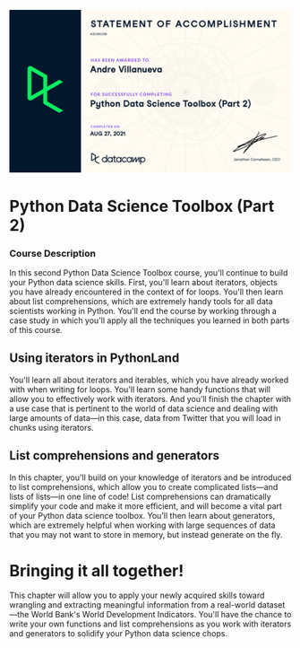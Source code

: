 ![cert](certificate/PDST2-certificate_page-0001.jpg)

# Python Data Science Toolbox (Part 2)
### Course Description
In this second Python Data Science Toolbox course, you'll continue to build your Python data science skills. First, you'll learn about iterators, objects you have already encountered in the context of for loops. You'll then learn about list comprehensions, which are extremely handy tools for all data scientists working in Python. You'll end the course by working through a case study in which you'll apply all the techniques you learned in both parts of this course.


## Using iterators in PythonLand
You'll learn all about iterators and iterables, which you have already worked with when writing for loops. You'll learn some handy functions that will allow you to effectively work with iterators. And you’ll finish the chapter with a use case that is pertinent to the world of data science and dealing with large amounts of data—in this case, data from Twitter that you will load in chunks using iterators.

## List comprehensions and generators
In this chapter, you'll build on your knowledge of iterators and be introduced to list comprehensions, which allow you to create complicated lists—and lists of lists—in one line of code! List comprehensions can dramatically simplify your code and make it more efficient, and will become a vital part of your Python data science toolbox. You'll then learn about generators, which are extremely helpful when working with large sequences of data that you may not want to store in memory, but instead generate on the fly.

# Bringing it all together!
This chapter will allow you to apply your newly acquired skills toward wrangling and extracting meaningful information from a real-world dataset—the World Bank's World Development Indicators. You'll have the chance to write your own functions and list comprehensions as you work with iterators and generators to solidify your Python data science chops.

